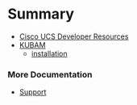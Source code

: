 # Summary


* [Cisco UCS Developer Resources](README.md)
* [KUBAM](kubam/README.md)
	* [installation](kubam/install.md)

### More Documentation

* [Support](SUPPORT.md)

